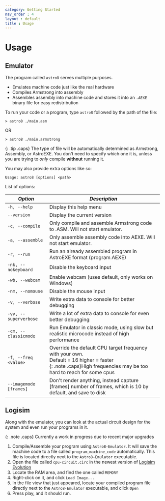 ```yaml
---
category: Getting Started
nav_order : 4
layout : default
title : Usage
---
```


# Usage

## Emulator
The program called `astro8` serves multiple purposes.
* Emulates machine code just like the real hardware
* Compiles Armstrong into assembly
* Assembles assembly into machine code and stores it into an `.AEXE` binary file for easy redistribution

To run your code or a program, type `astro8` followed by the path of the file:

```
> astro8 ./main.asm
```
OR

```
> astro8 ./main.armstrong
```

{: .tip .caps}
The type of file will be automatically determined as Armstrong, Assembly, or AstroEXE. You don't need to specify which one it is, unless you are trying to *only* compile **without** running it.

You may also provide extra options like so:
```
Usage: astro8 [options] <path>
```

List of options:

| **_Option_** | **_Description_** |
|----|---|
|`-h, --help`|               Display this help menu|
|`--version`|                Display the current version|
|`-c, --compile`|            Only compile and assemble Armstrong code to .ASM. Will not start emulator.|
|`-a, --assemble`|           Only assemble assembly code into AEXE. Will not start emulator.|
|`-r, --run`|                Run an already assembled program in AstroEXE format (program.AEXE)|
|`-nk, --nokeyboard`|        Disable the keyboard input|
|`-wb, --webcam`|            Enable webcam (uses default, only works on Windows)|
|`-nm, --nomouse`|           Disable the mouse input|
|`-v, --verbose`|            Write extra data to console for better debugging|
|`-vv, --superverbose`|      Write a lot of extra data to console for even better debugging|
|`-cm, --classicmode`|       Run Emulator in classic mode, using slow but realistic microcode instead of high performance|
|`-f, --freq <value>`|       Override the default CPU target frequency with your own. <br/> Default = 16    higher = faster <br/> {: .note .caps}High frequencies may be too hard to reach for some cpus|
|`--imagemode [frames]`|     Don't render anything, instead capture [frames] number of frames, which is 10 by default, and save to disk|


## Logisim
Along with the emulator, you can look at the actual circuit design for the system and even run your programs in it. 

{: .note .caps}
Currently a work in progress due to recent major upgrades

1. Compile/Assemble your program using `Astro8-Emulator`. It will save the machine code to a file called `program_machine_code` automatically. This file is located directly next to the `Astro8-Emulator` executable.
2. Open the file called `cpu-circuit.circ` in the newest version of [Logisim Evolution](https://github.com/logisim-evolution/logisim-evolution/releases)
3. Locate the RAM area, and find the one called `MEMORY`
4. Right-click on it, and click `Load Image...`
5. In the file view that just appeared, locate your compiled program file directly next to the `Astro8-Emulator` executable, and click `Open`
6. Press play, and it should run.
